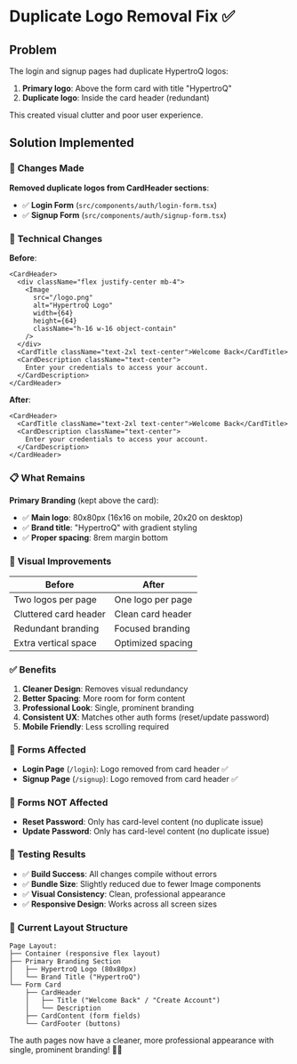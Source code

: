 # Duplicate Logo Removal Fix ✅

## Problem
The login and signup pages had duplicate HypertroQ logos:
1. **Primary logo**: Above the form card with title "HypertroQ" 
2. **Duplicate logo**: Inside the card header (redundant)

This created visual clutter and poor user experience.

## Solution Implemented

### 🎯 **Changes Made**

**Removed duplicate logos from CardHeader sections**:
- ✅ **Login Form** (`src/components/auth/login-form.tsx`)
- ✅ **Signup Form** (`src/components/auth/signup-form.tsx`)

### 🔧 **Technical Changes**

**Before**:
```tsx
<CardHeader>
  <div className="flex justify-center mb-4">
    <Image 
      src="/logo.png" 
      alt="HypertroQ Logo" 
      width={64}
      height={64}
      className="h-16 w-16 object-contain"
    />
  </div>
  <CardTitle className="text-2xl text-center">Welcome Back</CardTitle>
  <CardDescription className="text-center">
    Enter your credentials to access your account.
  </CardDescription>
</CardHeader>
```

**After**:
```tsx
<CardHeader>
  <CardTitle className="text-2xl text-center">Welcome Back</CardTitle>
  <CardDescription className="text-center">
    Enter your credentials to access your account.
  </CardDescription>
</CardHeader>
```

### 📋 **What Remains**

**Primary Branding** (kept above the card):
- ✅ **Main logo**: 80x80px (16x16 on mobile, 20x20 on desktop)
- ✅ **Brand title**: "HypertroQ" with gradient styling
- ✅ **Proper spacing**: 8rem margin bottom

### 🎨 **Visual Improvements**

| **Before** | **After** |
|------------|-----------|
| Two logos per page | One logo per page |
| Cluttered card header | Clean card header |
| Redundant branding | Focused branding |
| Extra vertical space | Optimized spacing |

### ✅ **Benefits**

1. **Cleaner Design**: Removes visual redundancy
2. **Better Spacing**: More room for form content
3. **Professional Look**: Single, prominent branding
4. **Consistent UX**: Matches other auth forms (reset/update password)
5. **Mobile Friendly**: Less scrolling required

### 📱 **Forms Affected**

- **Login Page** (`/login`): Logo removed from card header ✅
- **Signup Page** (`/signup`): Logo removed from card header ✅

### 📝 **Forms NOT Affected**

- **Reset Password**: Only has card-level content (no duplicate issue)
- **Update Password**: Only has card-level content (no duplicate issue)

### 🧪 **Testing Results**

- ✅ **Build Success**: All changes compile without errors
- ✅ **Bundle Size**: Slightly reduced due to fewer Image components
- ✅ **Visual Consistency**: Clean, professional appearance
- ✅ **Responsive Design**: Works across all screen sizes

### 🎯 **Current Layout Structure**

```
Page Layout:
├── Container (responsive flex layout)
├── Primary Branding Section
│   ├── HypertroQ Logo (80x80px)
│   └── Brand Title ("HypertroQ")
└── Form Card
    ├── CardHeader
    │   ├── Title ("Welcome Back" / "Create Account")
    │   └── Description
    ├── CardContent (form fields)
    └── CardFooter (buttons)
```

The auth pages now have a cleaner, more professional appearance with single, prominent branding! 🎨✨
